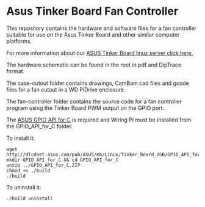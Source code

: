# Asus Tinker Board Fan Controller

This repository contains the hardware and software files for a fan controller suitable for use on the Asus Tinker Board and other similar computer platforms.  

For more information about our [ASUS Tinker Board linux server click here.](http://www.briandorey.com/post/Building-a-Linux-server-with-an-Asus-Tinker-Board)

The hardware schematic can be found in the root in pdf and DipTrace format.

The case-cutout folder contains drawings, CamBam cad files and gcode files for a fan cutout in a WD PiDrive enclosure.

The fan-controller folder contains the source code for a fan controller program using the Tinker Board PWM output on the GPIO port.

The [ASUS GPIO API for C](https://www.asus.com/uk/Single-Board-Computer/Tinker-Board/HelpDesk_Download/) is required and Wiring Pi must be installed from the GPIO_API_for_C folder.

To install it:

```
wget http://dlcdnet.asus.com/pub/ASUS/mb/Linux/Tinker_Board_2GB/GPIO_API_for_C.ZIP
mkdir GPIO_API_for_C && cd GPIO_API_for_C
unzip ../GPIO_API_for_C.ZIP
chmod +x ./build
./build
```

To uninstall it:

```
./build uninstall
```
